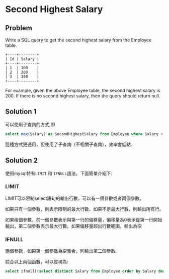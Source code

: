 # Second Highest Salary

## Problem
Write a SQL query to get the second highest salary from the Employee table.
```
+----+--------+
| Id | Salary |
+----+--------+
| 1  | 100    |
| 2  | 200    |
| 3  | 300    |
+----+--------+
```
For example, given the above Employee table, the second highest salary is 200. If there is no second highest salary, then the query should return null.

## Solution 1

可以使用子查詢的方式,即

```sql
select max(Salary) as SecondHighestSalary from Employee where Salary < (select max(Salary) from Employee);
```

這種方式更通用，但使用了子查詢（不相關子查詢），效率會低點。

## Solution 2

使用mysql特有`LIMIT` 和 `IFNULL`語法，下面簡單介紹下:

### LIMIT

LIMIT可以限制select語句的輸出行數，可以有一個參數或者兩個參數。

如果只有一個參數，則表示限制的最大行數，如果不足最大行數，則輸出所有行。

如果兩個參數，前一個參數表示與第一行的偏移量，偏移量為0表示從第一行開始輸出，第二個參數表示最大行數。如果偏移量超出行數範圍，輸出為空


### IFNULL

兩個參數，如果第一個參數為空集合，則輸出第二個參數。

綜合以上兩個函數，可以實現為:

```sql
select ifnull((select distinct Salary from Employee order by Salary desc limit 1,1), null) as SecondHighestSalary;
```
